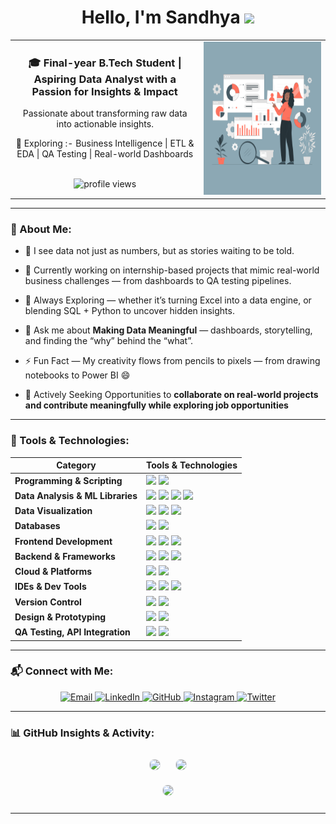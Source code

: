 <h1 align="center">
  Hello, I'm Sandhya <img src="https://media.giphy.com/media/hvRJCLFzcasrR4ia7z/giphy.gif" width="30px"/>
</h1>

<!-- Centered 2-column layout -->
<div align="center">
<table>
  <tr>
    <!-- Left Side (Enhanced & Center Aligned Content) -->
<td width="60%" align="center" valign="top">
  <h3>🎓 Final-year B.Tech Student | Aspiring Data Analyst with a Passion for Insights & Impact </h3>
  <p> Passionate about transforming raw data into actionable insights.</p>
  <p>🚀 Exploring :- Business Intelligence | ETL & EDA | QA Testing | Real-world Dashboards</p>
  <br>
  <img src="https://komarev.com/ghpvc/?username=Sandhya-1401&label=Profile%20views&color=0e75b6&style=flat-square" alt="profile views" width="150" height="25"/>
  <br>
</td>
    <!-- Right Side (GIF) -->
    <td width="50%" align="center" valign="top">
      <img src="https://github.com/Sandhya-1401/Sandhya-1401/blob/main/Data%20analysis (1).gif?raw=true" width="280" alt="Animated girl coding GIF" width="230" height="245"/>
    </td>
  </tr>
</table>
</div>

---

### 🚀 About Me:

- 🧠 I see data not just as numbers, but as stories waiting to be told.  
- 💼 Currently working on internship-based projects that mimic real-world business challenges — from dashboards to QA testing pipelines.  
- 🌱 Always Exploring — whether it’s turning Excel into a data engine, or blending SQL + Python to uncover hidden insights.    
- 💬 Ask me about **Making Data Meaningful** — dashboards, storytelling, and finding the “why” behind the “what”.   
- ⚡ Fun Fact — My creativity flows from pencils to pixels — from drawing notebooks to Power BI 😄
  
- 🔗 Actively Seeking Opportunities to **collaborate on real-world projects and contribute meaningfully while exploring job opportunities**

---

### 🔧 Tools & Technologies:

<div align="center">

<table>
  <thead>
    <tr>
      <th>Category</th>
      <th>Tools & Technologies</th>
    </tr>
  </thead>
  <tbody>
    <tr>
      <td><strong>Programming & Scripting</strong></td>
      <td>
        <img src="https://img.shields.io/badge/Python-3776AB?style=flat&logo=python&logoColor=white"/>
        <img src="https://img.shields.io/badge/JavaScript-F7DF1E?style=flat&logo=javascript&logoColor=black"/>
      </td>
    </tr>
    <tr>
      <td><strong>Data Analysis & ML Libraries</strong></td>
      <td>
        <img src="https://img.shields.io/badge/Pandas-150458?style=flat&logo=pandas&logoColor=white"/>
        <img src="https://img.shields.io/badge/NumPy-013243?style=flat&logo=numpy&logoColor=white"/>
        <img src="https://img.shields.io/badge/Scikit--Learn-F7931E?style=flat&logo=scikitlearn&logoColor=white"/>
        <img src="https://img.shields.io/badge/TensorFlow-FF6F00?style=flat&logo=tensorflow&logoColor=white"/>
      </td>
    </tr>
    <tr>
      <td><strong>Data Visualization</strong></td>
      <td>
        <img src="https://img.shields.io/badge/Power%20BI-F2C811?style=flat&logo=powerbi&logoColor=black"/>
        <img src="https://img.shields.io/badge/Tableau-E97627?style=flat&logo=tableau&logoColor=white"/>
        <img src="https://img.shields.io/badge/Matplotlib-11557C?style=flat&logo=matplotlib&logoColor=white"/>
      </td>
    </tr>
    <tr>
      <td><strong>Databases</strong></td>
      <td>
        <img src="https://img.shields.io/badge/MySQL-4479A1?style=flat&logo=mysql&logoColor=white"/>
        <img src="https://img.shields.io/badge/MongoDB-4EA94B?style=flat&logo=mongodb&logoColor=white"/>
      </td>
    </tr>
    <tr>
      <td><strong>Frontend Development</strong></td>
      <td>
        <img src="https://img.shields.io/badge/HTML5-E34F26?style=flat&logo=html5&logoColor=white"/>
        <img src="https://img.shields.io/badge/CSS3-1572B6?style=flat&logo=css3&logoColor=white"/>
        <img src="https://img.shields.io/badge/JavaScript-F7DF1E?style=flat&logo=javascript&logoColor=black"/>
      </td>
    </tr>
    <tr>
      <td><strong>Backend & Frameworks</strong></td>
      <td>
        <img src="https://img.shields.io/badge/Flask-000000?style=flat&logo=flask&logoColor=white"/>
        <img src="https://img.shields.io/badge/Django-092E20?style=flat&logo=django&logoColor=white"/>
        <img src="https://img.shields.io/badge/Angular-DD0031?style=flat&logo=angular&logoColor=white"/>
      </td>
    </tr>
    <tr>
      <td><strong>Cloud & Platforms</strong></td>
      <td>
        <img src="https://img.shields.io/badge/Google%20Cloud-4285F4?style=flat&logo=googlecloud&logoColor=white"/>
        <img src="https://img.shields.io/badge/Kaggle-20BEFF?style=flat&logo=kaggle&logoColor=white"/>
      </td>
    </tr>
    <tr>
      <td><strong>IDEs & Dev Tools</strong></td>
      <td>
        <img src="https://img.shields.io/badge/Google%20Colab-F9AB00?style=flat&logo=googlecolab&logoColor=black"/>
        <img src="https://img.shields.io/badge/VS%20Code-007ACC?style=flat&logo=visualstudiocode&logoColor=white"/>
        <img src="https://img.shields.io/badge/Jupyter-F37626?style=flat&logo=jupyter&logoColor=white"/>
      </td>
    </tr>
    <tr>
      <td><strong>Version Control</strong></td>
      <td>
        <img src="https://img.shields.io/badge/Git-F05032?style=flat&logo=git&logoColor=white"/>
        <img src="https://img.shields.io/badge/GitHub-181717?style=flat&logo=github&logoColor=white"/>
      </td>
    </tr>
    <tr>
      <td><strong>Design & Prototyping</strong></td>
      <td>
        <img src="https://img.shields.io/badge/Canva-00C4CC?style=flat&logo=canva&logoColor=white"/>
        <img src="https://img.shields.io/badge/Figma-F24E1E?style=flat&logo=figma&logoColor=white"/>
      </td>
    </tr>
    <tr>
      <td><strong>QA Testing, API Integration</strong></td>
      <td>
        <img src="https://img.shields.io/badge/Postman-FF6C37?style=flat&logo=postman&logoColor=white"/>
        <img src="https://img.shields.io/badge/Jira-0052CC?style=flat&logo=jira&logoColor=white"/>
      </td>
    </tr>
  </tbody>
</table>

</div>

---


### 📬 Connect with Me:

<p align="center">
  <a href="mailto:ranasandhya093@gmail.com" target="_blank">
    <img alt="Email" src="https://img.shields.io/badge/Gmail-D14836?style=for-the-badge&logo=gmail&logoColor=white" />
  </a>
  <a href="https://linkedin.com/in/rana-sandhya" target="_blank">
    <img alt="LinkedIn" src="https://img.shields.io/badge/LinkedIn-0A66C2?style=for-the-badge&logo=linkedin&logoColor=white" />
  </a>
    <a href="https://github.com/Sandhya-1401" target="_blank">
    <img alt="GitHub" src="https://img.shields.io/badge/GitHub-171515?style=for-the-badge&logo=github&logoColor=white" />
  </a>
   <a href="https://instagram.com/san_rana.1729" target="_blank">
    <img alt="Instagram" src="https://img.shields.io/badge/Instagram-E4405F?style=for-the-badge&logo=instagram&logoColor=white" />
  </a>
  <a href="https://twitter.com/ranasandhya2510" target="_blank">
    <img alt="Twitter" src="https://img.shields.io/badge/Twitter-1DA1F2?style=for-the-badge&logo=twitter&logoColor=white" />
  </a>
</p>

---

### 📊 GitHub Insights & Activity:

<!-- Stats & Languages -->
<div align="center">
  <img 
    src="https://github-readme-stats.vercel.app/api?username=Sandhya-1401&show_icons=true&theme=radical&count_private=true&include_all_commits=true" 
    height="180" 
    style="border:1px solid #e1e4e8; border-radius:8px; margin:10px;" 
  />
  <img 
    src="https://github-readme-stats.vercel.app/api/top-langs/?username=Sandhya-1401&layout=compact&theme=radical&langs_count=6" 
    height="180" 
    style="border:1px solid #e1e4e8; border-radius:8px; margin:10px;" 
  />
</div>

<!-- Streak -->
<div align="center">
  <img 
    src="https://github-readme-streak-stats.herokuapp.com?user=Sandhya-1401&theme=radical" 
    height="180" 
    style="border:1px solid #e1e4e8; border-radius:8px; margin:10px;" 
  />
</div>

--- 
